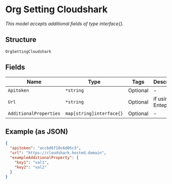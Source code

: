 
# Org Setting Cloudshark

*This model accepts additional fields of type interface{}.*

## Structure

`OrgSettingCloudshark`

## Fields

| Name | Type | Tags | Description |
|  --- | --- | --- | --- |
| `Apitoken` | `*string` | Optional | - |
| `Url` | `*string` | Optional | if using CS Enteprise |
| `AdditionalProperties` | `map[string]interface{}` | Optional | - |

## Example (as JSON)

```json
{
  "apitoken": "accbd6f10c6d05c3",
  "url": "https://cloudshark.hosted.domain",
  "exampleAdditionalProperty": {
    "key1": "val1",
    "key2": "val2"
  }
}
```


